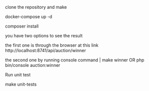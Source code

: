 clone the repository and make

docker-compose up -d

composer install

you have two options to see the result

the first one is through the browser at this link
http://localhost:8741/api/auction/winner

the second one by running console command |
make winner
OR
php bin/console auction:winner

Run unit test

make unit-tests